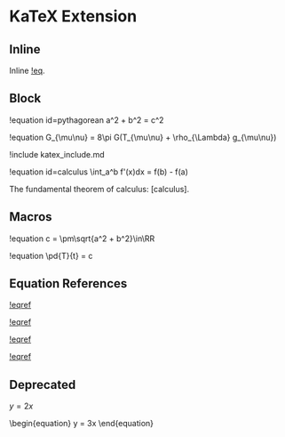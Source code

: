 # KaTeX Extension

## Inline

Inline [!eq](y=ax+b).

## Block

!equation id=pythagorean
a^2 + b^2 = c^2


!equation
G_{\mu\nu} = 8\pi G(T_{\mu\nu} + \rho_{\Lambda} g_{\mu\nu})

!include katex_include.md

!equation id=calculus
\int_a^b f'(x)dx = f(b) - f(a)

The fundamental theorem of calculus: [calculus].

## Macros

!equation
c = \pm\sqrt{a^2 + b^2}\in\RR

!equation
\pd{T}{t} = c


## Equation References

[!eqref](calculus)

[!eqref](second_law)

[!eqref](katex_include.md#second_law)

[!eqref](katex_include2.md#second_law)

## Deprecated

$y=2x$

\begin{equation}
y = 3x
\end{equation}
